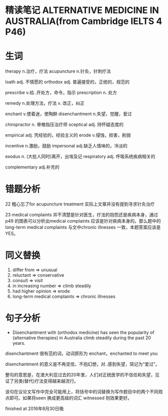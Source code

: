 # 精读笔记 ALTERNATIVE MEDICINE IN AUSTRALIA(from Cambridge IELTS 4 P46)


# 生词
therapy n.治疗，疗法
acupuncture n.针灸，针刺疗法

loath adj. 不情愿的
orthodox adj. 普遍接受的，正统的，规范的

prescribe v.给..开处方，命令，指示
prescription n. 处方

remedy n.处理方法，疗法 v. 改正，纠正

enchant v.使着迷，使陶醉
disenchantment n.失望，觉醒，爱过

chiropractor n. 脊椎指压治疗师
sceptical adj. 持怀疑态度的

empirical adj. 凭经验的，经验主义的
erode v.侵蚀，损害，削弱

incentive n.激励，鼓励
impersonal adj.缺乏人情味的，冷淡的

exodus n. (大批人同时)离开，出埃及记
respiratory adj. 呼吸系统疾病相关的

complementary adj.补充的

# 错题分析
22 粗心忘了for acupuncture treatment
实际上文章并没有提到寻求针灸治疗

23 medical complaints
并不清楚是针对医生，疗法的抱怨还是疾病本身，通过 p49 的图表可以分析出medical complaints
应该是针对疾病本身的。那么题中的long-term medical complaints 与文中chronic illnesses
一致，本题答案应该是 YES。

# 同义替换
1. differ from => unusual
2. reluctant => conservative
3. consult => visit
4. in increasing number => climb steadily
5. had higher opinion => erode
6. long-term medical complaints => chronic illnesses


# 句子分析
+ Disenchantment with (orthodox medicine) has seen the popularity of (alternative therapies) in Australia climb steadily during the past 20 years.

disenchantment 很有范的词，动词原形为 enchant，enchanted to meet you

disenchantment 的意义是不再坚信，不抱幻想，对..感到失望，简记为“爱过”。

整句的意思是，在澳大利亚过去的20年里，人们对正统医学的不信任和失望，见证了另类(替代)疗法变得越来越流行。

该句在议论文写作中完全可能用上，将括号中的词替换为写作题目中的两个不同观点即可。如果将seen 换成更高级的词汇 witnessed 则效果更好。





finished at 2016年8月30日晚


